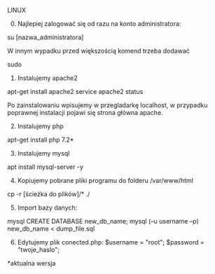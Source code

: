 
LINUX

0. Najlepiej zalogować się od razu na konto administratora:

su [nazwa_administratora]

W innym wypadku przed większością komend trzeba dodawać 

sudo


1. Instalujemy apache2

apt-get install apache2
service apache2 status

Po zainstalowaniu wpisujemy w przegladarkę localhost, w przypadku poprawnej instalacji pojawi się strona główna apache.

2. Instalujemy php

apt-get install php 7.2*

3. Instalujemy mysql

apt install mysql-server -y

4. Kopiujemy pobrane pliki programu do folderu /var/www/html

cp -r [ścieżka do plików]/* ./

5. Import bazy danych:

mysql
CREATE DATABASE new_db_name;
mysql (–u username –p) new_db_name < dump_file.sql

6. Edytujemy plik conected.php:
$username = "root";
$password = "twoje_haslo";



































*aktualna wersja
